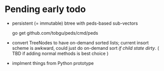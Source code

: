 # Pending early todo #

* persistent (= immutable) btree with peds-based sub-vectors

  go get github.com/tobgu/peds/cmd/peds



* convert TreeNodes to have on-demand sorted lists; current insort scheme
is awkward, could just do on-demand sort _if child state dirty_.
( TBD if adding normal methods is best choice )

* implment things from Python prototype
